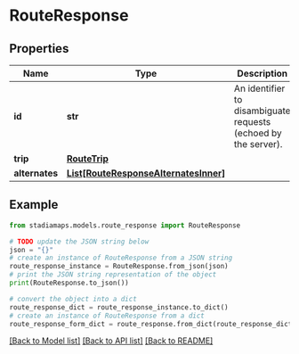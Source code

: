 # RouteResponse


## Properties

Name | Type | Description | Notes
------------ | ------------- | ------------- | -------------
**id** | **str** | An identifier to disambiguate requests (echoed by the server). | [optional] 
**trip** | [**RouteTrip**](RouteTrip.md) |  | 
**alternates** | [**List[RouteResponseAlternatesInner]**](RouteResponseAlternatesInner.md) |  | [optional] 

## Example

```python
from stadiamaps.models.route_response import RouteResponse

# TODO update the JSON string below
json = "{}"
# create an instance of RouteResponse from a JSON string
route_response_instance = RouteResponse.from_json(json)
# print the JSON string representation of the object
print(RouteResponse.to_json())

# convert the object into a dict
route_response_dict = route_response_instance.to_dict()
# create an instance of RouteResponse from a dict
route_response_form_dict = route_response.from_dict(route_response_dict)
```
[[Back to Model list]](../README.md#documentation-for-models) [[Back to API list]](../README.md#documentation-for-api-endpoints) [[Back to README]](../README.md)


